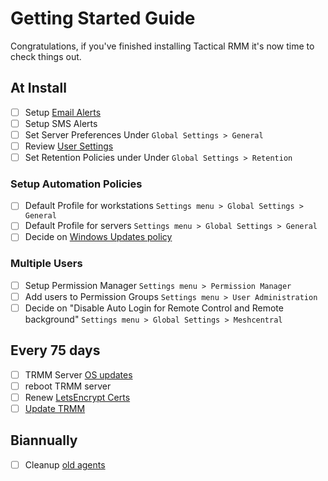 
# Getting Started Guide

Congratulations, if you've finished installing Tactical RMM it's now time to check things out.

## At Install

* [ ] Setup [Email Alerts](functions/email_alert.md)
* [ ] Setup SMS Alerts
* [ ] Set Server Preferences Under `Global Settings > General`
* [ ] Review [User Settings](tipsntricks.md#customize-user-interface)
* [ ] Set Retention Policies under Under `Global Settings > Retention`

### Setup Automation Policies

* [ ] Default Profile for workstations `Settings menu > Global Settings > General`
* [ ] Default Profile for servers `Settings menu > Global Settings > General`
* [ ] Decide on [Windows Updates policy](howitallworks.md#windows-update-management)

### Multiple Users

* [ ] Setup Permission Manager `Settings menu > Permission Manager`
* [ ] Add users to Permission Groups `Settings menu > User Administration`
* [ ] Decide on "Disable Auto Login for Remote Control and Remote background" `Settings menu > Global Settings > Meshcentral`

## Every 75 days

* [ ] TRMM Server [OS updates](update_server.md/#video-walkthru)
* [ ] reboot TRMM server
* [ ] Renew [LetsEncrypt Certs](update_server.md#keeping-your-lets-encrypt-certificate-up-to-date)
* [ ] [Update TRMM](update_server.md#updating-to-the-latest-rmm-version)

## Biannually

* [ ] Cleanup [old agents](management_cmds.md#bulk-delete-old-agents-by-last-checkin-date-or-agent-version)
